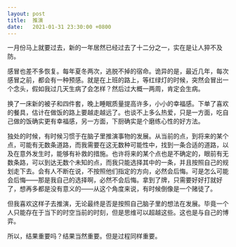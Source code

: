 ```yaml
---
layout: post
title:  推演
date:   2021-01-31 23:30:00 +0800
---
```


一月份马上就要过去，新的一年居然已经过去了十二分之一，实在是让人猝不及防。

感冒也差不多恢复。每年夏冬两次，逃脱不掉的宿命。诡异的是，最近几年，每次感冒之前，都会有一种预感。就是在上班的路上，等红绿灯的时候，突然会冒出一个念头，假如我过几天生病了会怎样？然后过大概一两周，肯定会生病。

换了一床新的被子和四件套，晚上睡眠质量提高许多，小小的幸福感。下单了喜欢的餐具，估计在做饭的路上要越走越远了。也谈不上多么热爱，只是一方面，吃自己做的饭确实更有幸福感，另一方面，下厨确实是个磨练心性的好方法。

独处的时候，有时候习惯于在脑子里推演事物的发展。从当前的点，到将来的某个点，可能有无数条道路，而我需要在这无数种可能性中，找到一条合适的道路，以及在意外发生时，能够有补救的措施。也许将来的某个点也是不确定的，眼前有无数条路，可以到达无数个未知的点，而我只能选择其中的一条，并且按照自己的规划走下去。会有人不断在说，不按照他们指定的方向，必然会后悔。可是怎么可能会后悔——那是我自己的选择啊，必然不会后悔。拿到了牌，只需要好好打就好了，想再多都是没有意义的——从这个角度来说，有时候倒像是一个赌徒了。

但我喜欢这样子去推演，无论最终是否是按照自己脑子里的想法在发展。毕竟一个人只能存在于当下的时空当前的时刻，但是思维可以超越这些。这也是与自己的博弈。

所以，结果重要吗？结果当然重要。但是过程同样重要。